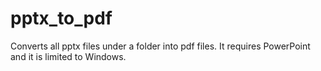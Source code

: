 # pptx_to_pdf
Converts all pptx files under a folder into pdf files. It requires PowerPoint and it is limited to Windows.
